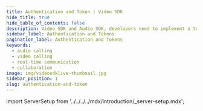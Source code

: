 ```yaml
---
title: Authentication and Token | Video SDK
hide_title: true
hide_table_of_contents: false
description: Video SDK and Audio SDK, developers need to implement a token server. This requires efforts on both the front-end and backend.
sidebar_label: Authentication and Tokens
pagination_label: Authentication and Tokens
keywords:
  - audio calling
  - video calling
  - real-time communication
  - collaboration
image: img/videosdklive-thumbnail.jpg
sidebar_position: 1
slug: authentication-and-token
---
```


import ServerSetup from '../../../../mdx/introduction/\_server-setup.mdx';

<ServerSetup title="Authentication and Tokens for VideoSDK - Android" />
